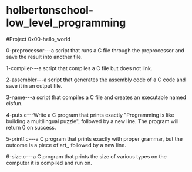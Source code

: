 # holbertonschool-low_level_programming

#Project 0x00-hello_world

0-preprocessor---a script that runs a C file through the preprocessor and save the result into another file.

1-compiler---a script that compiles a C file but does not link.

2-assembler---a script that generates the assembly code of a C code and save it in an output file.

3-name---a script that compiles a C file and creates an executable named cisfun.

4-puts.c---Write a C program that prints exactly "Programming is like building a multilingual puzzle", followed by a new line. The program will return 0 on success.

5-printf.c---a C program that prints exactly with proper grammar, but the outcome is a piece of art,, followed by a new line.

6-size.c---a C program that prints the size of various types on the computer it is compiled and run on.

